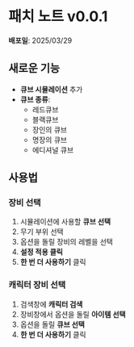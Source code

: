 # 패치 노트 v0.0.1

**배포일**: 2025/03/29

## 새로운 기능

- **큐브 시뮬레이션** 추가
- **큐브 종류**:
  - 레드큐브
  - 블랙큐브
  - 장인의 큐브
  - 명장의 큐브
  - 에디셔널 큐브

## 사용법

### 장비 선택

1. 시뮬레이션에 사용할 **큐브 선택**
2. 무기 부위 선택
3. 옵션을 돌릴 장비의 레벨을 선택
4. **설정 적용 클릭**
5. **한 번 더 사용하기** 클릭

### 캐릭터 장비 선택

1. 검색창에 **캐릭터 검색**
2. 장비창에서 옵션을 돌릴 **아이템 선택**
3. 옵션을 돌릴 **큐브 선택**
4. **한 번 더 사용하기** 클릭
